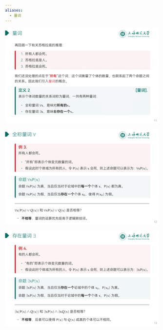 ```yaml
---
aliases:
  - 量词
---
```


![](attachments/DMLec4-handout-11.png)

![](attachments/DMLec4-handout-12.png)

![](attachments/DMLec4-handout-13.png)